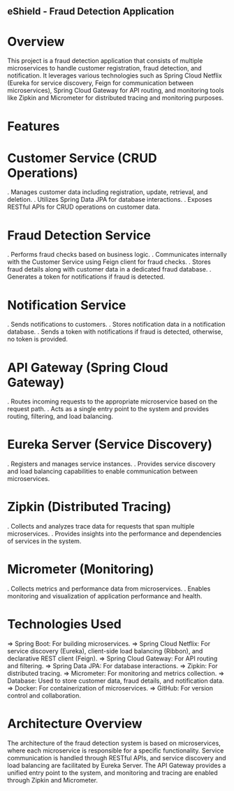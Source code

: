 ## eShield - Fraud Detection Application
# Overview
This project is a fraud detection application that consists of multiple microservices to handle customer registration, fraud detection, and notification. It leverages various technologies such as Spring Cloud Netflix (Eureka for service discovery, Feign for communication between microservices), Spring Cloud Gateway for API routing, and monitoring tools like Zipkin and Micrometer for distributed tracing and monitoring purposes.

# Features
# Customer Service (CRUD Operations)

. Manages customer data including registration, update, retrieval, and deletion.
. Utilizes Spring Data JPA for database interactions.
. Exposes RESTful APIs for CRUD operations on customer data.

# Fraud Detection Service
. Performs fraud checks based on business logic.
. Communicates internally with the Customer Service using Feign client for fraud checks.
. Stores fraud details along with customer data in a dedicated fraud database.
. Generates a token for notifications if fraud is detected.

# Notification Service
. Sends notifications to customers.
. Stores notification data in a notification database.
. Sends a token with notifications if fraud is detected, otherwise, no token is provided.

# API Gateway (Spring Cloud Gateway)
. Routes incoming requests to the appropriate microservice based on the request path.
. Acts as a single entry point to the system and provides routing, filtering, and load balancing.

# Eureka Server (Service Discovery)
. Registers and manages service instances.
. Provides service discovery and load balancing capabilities to enable communication between microservices.

# Zipkin (Distributed Tracing)
. Collects and analyzes trace data for requests that span multiple microservices.
. Provides insights into the performance and dependencies of services in the system.

# Micrometer (Monitoring)
. Collects metrics and performance data from microservices.
. Enables monitoring and visualization of application performance and health.

# Technologies Used
=> Spring Boot: For building microservices.
=> Spring Cloud Netflix: For service discovery (Eureka), client-side load balancing (Ribbon), and declarative REST client (Feign).
=> Spring Cloud Gateway: For API routing and filtering.
=> Spring Data JPA: For database interactions.
=> Zipkin: For distributed tracing.
=> Micrometer: For monitoring and metrics collection.
=> Database: Used to store customer data, fraud details, and notification data.
=> Docker: For containerization of microservices.
=> GitHub: For version control and collaboration.

# Architecture Overview
The architecture of the fraud detection system is based on microservices, where each microservice is responsible for a specific functionality. Service communication is handled through RESTful APIs, and service discovery and load balancing are facilitated by Eureka Server. The API Gateway provides a unified entry point to the system, and monitoring and tracing are enabled through Zipkin and Micrometer.

